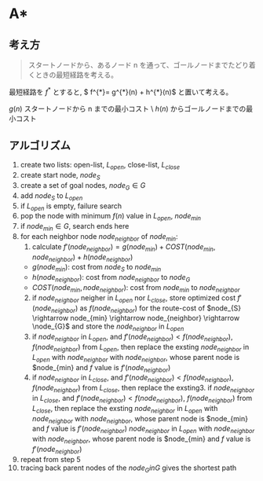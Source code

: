 # A\*

## 考え方

> スタートノードから、あるノード n を通って、ゴールノードまでたどり着くときの最短経路を考える。

最短経路を $f^{*}$ とすると, $ f^{\*}= g^{\*}(n) + h^{\*}(n)$ と置いて考える。

$g(n)$ スタートノードから n までの最小コスト \\
$h(n)$ からゴールノードまでの最小コスト

## アルゴリズム

1. create two lists: open-list, $L_{open}$, close-list, $L_{close}$
2. create start node, $node_{S}$
3. create a set of goal nodes, $node_{G} \in G$
4. add $node_{S}$ to $L_{open}$
5. if $L_{open}$ is empty, failure search
6. pop the node with minimum $f(n)$ value in $L_{open}$, $node_{min}$
7. if $node_{min} \in G$, search ends here
8. for each neighbor node $node_{neighbor}$ of $node_{min}$:
   1. calculate $f'( node_{neighbor} ) = g( node_{min} ) + COST(node_{min}, node_{neighbor}) + h(node_{neighbor})$
   - $g(node_{min})$: cost from $node_{S}$ to $node_{min}$
   - $h(node_{neighbor})$: cost from $node_{neighbor}$ to $node_{G}$
   - $COST(node_{min}, node_{neighbor})$: cost from $node_{min}$ to $node_{neighbor}$
   2. if $node_{neighbor}$ neigher in $L_{open}$ nor $L_{close}$, store optimized cost $f'(node_{neighbor})$ as $f(node_{neighbor})$ for the route-cost of $node_{S} \rightarrow node_{min} \rightarrow node_{neighbor} \rightarrow \node_{G}$ and store the $node_{neighbor}$ in $L_{open}$
   3. if $node_{neighbor}$ in $L_{open}$, and $f'(node_{neighbor}) < f(node_{neighbor})$, $f(node_{neighbor})$ from $L_{open}$, then replace the exsting $node_{neighbor}$ in $L_{open}$ with $node_{neighbor}$ with $node_{neighbor}$, whose parent node is $node_{min} and $f$ value is $f'(node_{neighbor})$
   4. if $node_{neighbor}$ in $L_{close}$, and $f'(node_{neighbor}) < f(node_{neighbor})$, $f(node_{neighbor})$ from $L_{close}$, then replace the exsting3. if $node_{neighbor}$ in $L_{close}$, and $f'(node_{neighbor}) < f(node_{neighbor})$, $f(node_{neighbor})$ from $L_{close}$, then replace the exsting $node_{neighbor}$ in $L_{open}$ with $node_{neighbor}$ with $node_{neighbor}$, whose parent node is $node_{min} and $f$ value is $f'(node_{neighbor})$ $node_{neighbor}$ in $L_{open}$ with $node_{neighbor}$ with $node_{neighbor}$, whose parent node is $node_{min} and $f$ value is $f'(node_{neighbor})$
9. repeat from step 5
10. tracing back parent nodes of the $node_{G} in G$ gives the shortest path
